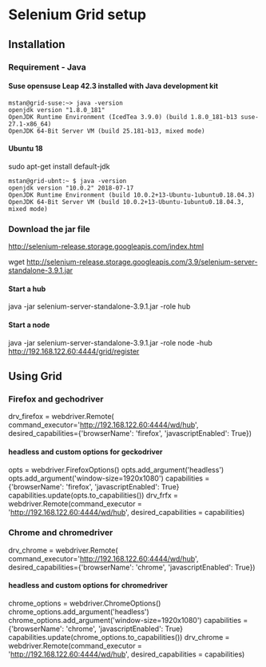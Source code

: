 # Selenium Grid setup 

## Installation 

### Requirement - Java 

#### Suse opensuse Leap 42.3 installed with Java development kit 
```shell
mstan@grid-suse:~> java -version
openjdk version "1.8.0_181"
OpenJDK Runtime Environment (IcedTea 3.9.0) (build 1.8.0_181-b13 suse-27.1-x86_64)
OpenJDK 64-Bit Server VM (build 25.181-b13, mixed mode)
```

#### Ubuntu 18
sudo apt-get install default-jdk

```shell
mstan@grid-ubnt:~ $ java -version
openjdk version "10.0.2" 2018-07-17
OpenJDK Runtime Environment (build 10.0.2+13-Ubuntu-1ubuntu0.18.04.3)
OpenJDK 64-Bit Server VM (build 10.0.2+13-Ubuntu-1ubuntu0.18.04.3, mixed mode)
```

### Download the jar file 
http://selenium-release.storage.googleapis.com/index.html

wget http://selenium-release.storage.googleapis.com/3.9/selenium-server-standalone-3.9.1.jar

#### Start a hub 
java -jar selenium-server-standalone-3.9.1.jar -role hub

#### Start a node 
java -jar selenium-server-standalone-3.9.1.jar -role node  -hub http://192.168.122.60:4444/grid/register

## Using Grid

### Firefox and gechodriver
drv_firefox = webdriver.Remote(
   command_executor='http://192.168.122.60:4444/wd/hub',
   desired_capabilities={'browserName': 'firefox', 'javascriptEnabled': True})

#### headless and custom options for geckodriver
opts = webdriver.FirefoxOptions()
opts.add_argument('headless')
opts.add_argument('window-size=1920x1080')
capabilities = {'browserName': 'firefox', 'javascriptEnabled': True}
capabilities.update(opts.to_capabilities())
drv_frfx = webdriver.Remote(command_executor = 'http://192.168.122.60:4444/wd/hub', desired_capabilities = capabilities)

### Chrome and chromedriver

drv_chrome = webdriver.Remote(
   command_executor='http://192.168.122.60:4444/wd/hub',
   desired_capabilities={'browserName': 'chrome', 'javascriptEnabled': True})

#### headless and custom options for chromedriver
chrome_options = webdriver.ChromeOptions()
chrome_options.add_argument('headless')
chrome_options.add_argument('window-size=1920x1080')
capabilities = {'browserName': 'chrome', 'javascriptEnabled': True}
capabilities.update(chrome_options.to_capabilities())
drv_chrome = webdriver.Remote(command_executor = 'http://192.168.122.60:4444/wd/hub', desired_capabilities = capabilities)
